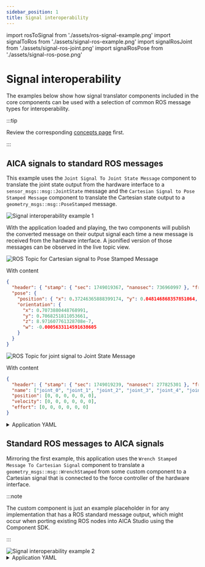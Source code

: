 ```yaml
---
sidebar_position: 1
title: Signal interoperability
---
```


import rosToSignal from './assets/ros-signal-example.png'
import signalToRos from './assets/signal-ros-example.png'
import signalRosJoint from './assets/signal-ros-joint.png'
import signalRosPose from './assets/signal-ros-pose.png'

# Signal interoperability

The examples below show how signal translator components included in the core components can be used with a selection of
common ROS message types for interoperability.

:::tip

Review the corresponding [concepts page](../../concepts/building-blocks/components/signal-interoperability.md) first.

:::

## AICA signals to standard ROS messages

This example uses the `Joint Signal To Joint State Message` component to translate the joint state output from the
hardware interface to a `sensor_msgs::msg::JointState` message and the `Cartesian Signal to Pose Stamped Message`
component to translate the Cartesian state output to a `geometry_msgs::msg::PoseStamped` message.

<div class="text--center">
  <img src={signalToRos} alt="Signal interoperability example 1" />
</div>

With the application loaded and playing, the two components will publish the converted message on their output signal
each time a new message is received from the hardware interface. A jsonified version of those messages can be observed
in the live topic view.

<div class="text--center">
  <img src={signalRosPose} alt="ROS Topic for Cartesian signal to Pose Stamped Message" />
</div>

With content

```json
{
  "header": { "stamp": { "sec": 1749019367, "nanosec": 736960997 }, "frame_id": "world" },
  "pose": {
    "position": { "x": 0.37246365888399174, "y": 0.048146868357851064, "z": 0.4299999920960212 },
    "orientation": {
      "x": 0.7073880448768991,
      "y": 0.7068251811053661,
      "z": 8.971607761328708e-7,
      "w": -0.0005633114591638605
    }
  }
}
```

<div class="text--center">
  <img src={signalRosJoint} alt="ROS Topic for joint signal to Joint State Message" />
</div>

With content

```json
{
  "header": { "stamp": { "sec": 1749019239, "nanosec": 277825301 }, "frame_id": "" },
  "name": ["joint_0", "joint_1", "joint_2", "joint_3", "joint_4", "joint_5"],
  "position": [0, 0, 0, 0, 0, 0],
  "velocity": [0, 0, 0, 0, 0, 0],
  "effort": [0, 0, 0, 0, 0, 0]
}
```

<details>
  <summary>Application YAML</summary>

    ```yaml
    schema: 2-0-4
    dependencies:
      core: v4.3.2
    on_start:
      load:
        hardware: hardware
    components:
      joint_signal_to_joint_state_message:
        component: aica_core_components::ros::JointSignalToJointStateMsg
        display_name: Joint Signal To Joint State Message
        inputs:
          input: /hardware/robot_state_broadcaster/joint_state
      cartesian_signal_to_pose_stamped_message:
        component: aica_core_components::ros::CartesianSignalToPoseStampedMsg
        display_name: Cartesian Signal To Pose Stamped Message
        inputs:
          input: /hardware/robot_state_broadcaster/cartesian_state
    hardware:
      hardware:
        display_name: Hardware Interface
        urdf: Generic six-axis robot arm
        rate: 100
        events:
          transitions:
            on_load:
              load:
                controller: robot_state_broadcaster
                hardware: hardware
        controllers:
          robot_state_broadcaster:
            plugin: aica_core_controllers/RobotStateBroadcaster
            outputs:
              joint_state: /hardware/robot_state_broadcaster/joint_state
              cartesian_state: /hardware/robot_state_broadcaster/cartesian_state
            events:
              transitions:
                on_load:
                  switch_controllers:
                    hardware: hardware
                    activate: robot_state_broadcaster
                on_activate:
                  load:
                    - component: cartesian_signal_to_pose_stamped_message
                    - component: joint_signal_to_joint_state_message
    graph:
      positions:
        components:
          joint_signal_to_joint_state_message:
            x: 200
            y: 880
          cartesian_signal_to_pose_stamped_message:
            x: 200
            y: 660
        hardware:
          hardware:
            x: 200
            y: -20
      edges:
        hardware_hardware_robot_state_broadcaster_on_activate_cartesian_signal_to_pose_stamped_message_cartesian_signal_to_pose_stamped_message:
          path:
            - x: 80
              y: 400
            - x: 80
              y: 720
        hardware_hardware_robot_state_broadcaster_on_activate_joint_signal_to_joint_state_message_joint_signal_to_joint_state_message:
          path:
            - x: -20
              y: 400
            - x: -20
              y: 940
        hardware_hardware_robot_state_broadcaster_joint_state_joint_signal_to_joint_state_message_input:
          path:
            - x: 120
              y: 520
            - x: 120
              y: 1060
        hardware_hardware_robot_state_broadcaster_cartesian_state_cartesian_signal_to_pose_stamped_message_input:
          path:
            - x: 140
              y: 560
            - x: 140
              y: 840
    ```

</details>

## Standard ROS messages to AICA signals

Mirroring the first example, this application uses the `Wrench Stamped Message To Cartesian Signal` component to
translate a `geometry_msgs::msg::WrenchStamped` from some custom component to a Cartesian signal that is connected to
the force controller of the hardware interface.

:::note

The custom component is just an example placeholder in for any implementation that has a ROS standard message output,
which might occur when porting existing ROS nodes into AICA Studio using the Component SDK.

:::

<div class="text--center">
  <img src={rosToSignal} alt="Signal interoperability example 2" />
</div>

<details>
  <summary>Application YAML</summary>

    ```yaml
    schema: 2-0-4
    dependencies:
      core: v4.3.2
    on_start:
      load:
        hardware: hardware
    components:
      wrench_stamped_message_to_cartesian_signal:
        component: aica_core_components::ros::WrenchStampedMsgToCartesianSignal
        display_name: Wrench Stamped Message To Cartesian Signal
        events:
          transitions:
            on_load:
              switch_controllers:
                hardware: hardware
                activate: force_controller
        inputs:
          input: /custom_motion_generator/command
        outputs:
          output: /wrench_stamped_message_to_cartesian_signal/output
      custom_motion_generator:
        component: template_component_package::PyComponent
        display_name: Custom Motion Generator
        events:
          transitions:
            on_load:
              load:
                component: wrench_stamped_message_to_cartesian_signal
        outputs:
          command: /custom_motion_generator/command
    hardware:
      hardware:
        display_name: Hardware Interface
        urdf: Generic six-axis robot arm
        rate: 100
        events:
          transitions:
            on_load:
              load:
                - controller: robot_state_broadcaster
                  hardware: hardware
                - controller: force_controller
                  hardware: hardware
        controllers:
          robot_state_broadcaster:
            plugin: aica_core_controllers/RobotStateBroadcaster
            events:
              transitions:
                on_load:
                  switch_controllers:
                    hardware: hardware
                    activate: robot_state_broadcaster
                on_activate:
                  load:
                    component: custom_motion_generator
          force_controller:
            plugin: aica_core_controllers/effort/ForceController
            parameters:
              force_limit:
                - !!float 20.0
                - !!float 20.0
                - !!float 20.0
                - !!float 2.0
                - !!float 2.0
                - !!float 2.0
            inputs:
              command: /wrench_stamped_message_to_cartesian_signal/output
    graph:
      positions:
        components:
          wrench_stamped_message_to_cartesian_signal:
            x: 100
            y: 780
          custom_motion_generator:
            x: 100
            y: 420
        hardware:
          hardware:
            x: 680
            y: -20
      edges:
        wrench_stamped_message_to_cartesian_signal_output_hardware_hardware_force_controller_command:
          path:
            - x: 660
              y: 1040
            - x: 660
              y: 820
        wrench_stamped_message_to_cartesian_signal_on_load_hardware_hardware_force_controller:
          path:
            - x: 580
              y: 920
            - x: 580
              y: 660
        hardware_hardware_robot_state_broadcaster_on_activate_custom_motion_generator_custom_motion_generator:
          path:
            - x: 40
              y: 400
            - x: 40
              y: 480
        custom_motion_generator_on_load_wrench_stamped_message_to_cartesian_signal_wrench_stamped_message_to_cartesian_signal:
          path:
            - x: 540
              y: 560
            - x: 540
              y: 740
            - x: 40
              y: 740
            - x: 40
              y: 840
        custom_motion_generator_command_wrench_stamped_message_to_cartesian_signal_input:
          path:
            - x: 500
              y: 680
            - x: 500
              y: 760
            - x: 80
              y: 760
            - x: 80
              y: 1040
    ```

</details>
